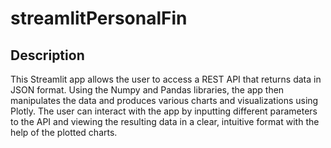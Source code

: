 # streamlitPersonalFin


## Description
This Streamlit app allows the user to access a REST API that returns data in JSON format. Using the Numpy and Pandas libraries, the app then manipulates the data and produces various charts and visualizations using Plotly. The user can interact with the app by inputting different parameters to the API and viewing the resulting data in a clear, intuitive format with the help of the plotted charts.
